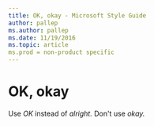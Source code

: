 ```yaml
---
title: OK, okay - Microsoft Style Guide
author: pallep
ms.author: pallep
ms.date: 11/19/2016
ms.topic: article
ms.prod = non-product specific
---
```


# OK, okay

Use *OK* instead of *alright.* Don't use *okay.* 
